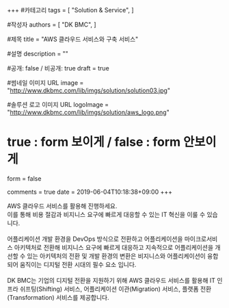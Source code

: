 +++
#카테고리
tags = [
    "Solution & Service",
]

#작성자
authors = [
    "DK BMC",
]

#제목
title = "AWS 클라우드 서비스와 구축 서비스"

#설명
description = ""

#공개: false / 비공개: true
draft = true

#썸네일 이미지 URL
image = "http://www.dkbmc.com/lib/imgs/solution/solution03.jpg"

#솔루션 로고 이미지 URL
logoImage = "http://www.dkbmc.com/lib/imgs/solution/aws_logo.png"

# true : form 보이게 / false : form 안보이게
form = false

comments = true
date = 2019-06-04T10:18:38+09:00 
+++

<!-- 게시글 내용 -->
AWS 클라우드 서비스를 활용해 진행하세요.<br /> 이를 통해 비용 절감과 비지니스 요구에 빠르게 대응할 수 있는 IT 혁신을 이룰 수 있습니다. <br /><br />어플리케이션 개발 환경을 DevOps 방식으로 전환하고 어플리케이션을 마이크로서비스 아키텍처로 전환해 비지니스 요구에 빠르게 대응하고 지속적으로 어플리케이션을 개선할 수 있는 아키텍처의 전환 및 개발 환경의 변환은 비지니스와 어플리케이션이 융합되어 움직이는 디지털 전환 시대의 필수 요소 입니다. <br /><br />DK BMC는 기업의 디지털 전환을 지원하기 위해 AWS 클라우드 서비스를 활용해 IT 인프라 쉬프팅(Shifting) 서비스, 어플리케이션 이관(Migration) 서비스, 플랫폼 전환(Transformation) 서비스를 제공합니다.